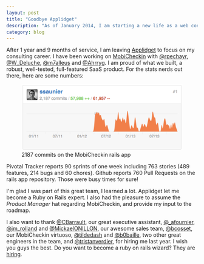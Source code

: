 ```yaml
---
layout: post
title: "Goodbye Applidget"
description: "As of January 2014, I am starting a new life as a web consultant"
category: blog
---
```


After 1 year and 9 months of service, I am leaving [Applidget](http://www.applidget.com) to focus on my consulting career. I have been working on [MobiCheckin](http://www.mobicheckin.com/) with [@rpechayr](http://twitter.com/rpechayr), [@W_Deluche](https://twitter.com/W_Deluche), [@m7alleus](https://m7alleus) and [@Ahrryg](https://twitter.com/Ahrryg). I am proud of what we built, a robust, well-tested, full-featured SaaS product. For the stats nerds out there, here are some numbers:

<figure class="center">
  <img src="/images/posts/github-ssaunier-mobicheckin.png" alt="2187 commits" />
  <figcaption>2187 commits on the MobiCheckin rails app </figcaption>
</figure>


Pivotal Tracker reports 90 sprints of one week including 763 stories (489 features, 214 bugs and 60 chores). Github reports 760 Pull Requests on the rails app repository. Those were busy times for sure!

I'm glad I was part of this great team, I learned a lot. Applidget let me become a Ruby on Rails expert. I also had the pleasure to assume the *Product Manager* hat regarding MobiCheckin, and provide my input to the roadmap.

I also want to thank [@CBarrault](https://twitter.com/CBarrault), our great executive assistant, [@_afournier](https://twitter.com/_afournier), [@jm_rolland](https://twitter.com/jm_rolland) and [@MickaelONILLON](https://twitter.com/MickaelONILLON), our awesome sales team, [@bcosset](https://twitter.com/bcosset), our MobiCheckin virtuoso, [@tildedash](https://twitter.com/tildedash) and [@b0baille](https://twitter.com/b0baille), two other great engineers in the team, and [@tristanverdier](https://twitter.com/tristanverdier), for hiring me last year. I wish you guys the best. Do you want to become a ruby on rails wizard? They are [hiring](http://www.applidget.com/pages/job_offers).